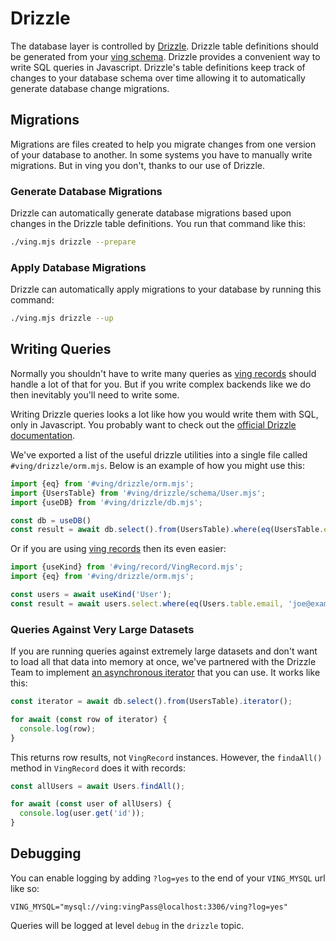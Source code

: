 # Drizzle
The database layer is controlled by [Drizzle](https://github.com/drizzle-team/drizzle-orm). Drizzle table definitions should be generated from your [ving schema](ving-schema.html). Drizzle provides a convenient way to write SQL queries in Javascript. Drizzle's table definitions keep track of changes to your database schema over time allowing it to automatically generate database change migrations.

## Migrations
Migrations are files created to help you migrate changes from one version of your database to another. In some systems you have to manually write migrations. But in ving you don't, thanks to our use of Drizzle.

### Generate Database Migrations

Drizzle can automatically generate database migrations based upon changes in the Drizzle table definitions. You run that command like this:

```bash
./ving.mjs drizzle --prepare
```

### Apply Database Migrations 

Drizzle can automatically apply migrations to your database by running this command:

```bash
./ving.mjs drizzle --up
```

## Writing Queries
Normally you shouldn't have to write many queries as [ving records](ving-record.html) should handle a lot of that for you. But if you write complex backends like we do then inevitably you'll need to write some.

Writing Drizzle queries looks a lot like how you would write them with SQL, only in Javascript. You probably want to check out the [official Drizzle documentation](https://orm.drizzle.team/docs/overview).

We've exported a list of the useful drizzle utilities into a single file called `#ving/drizzle/orm.mjs`. Below is an example of how you might use this:

```js
import {eq} from '#ving/drizzle/orm.mjs';
import {UsersTable} from '#ving/drizzle/schema/User.mjs';
import {useDB} from '#ving/drizzle/db.mjs';

const db = useDB()
const result = await db.select().from(UsersTable).where(eq(UsersTable.email, 'joe@example.com'));
```

Or if you are using [ving records](ving-record.html) then its even easier:

```js
import {useKind} from '#ving/record/VingRecord.mjs';
import {eq} from '#ving/drizzle/orm.mjs';

const users = await useKind('User');
const result = await users.select.where(eq(Users.table.email, 'joe@example.com'));
```

### Queries Against Very Large Datasets
If you are running queries against extremely large datasets and don't want to load all that data into memory at once, we've partnered with the Drizzle Team to implement [an asynchronous iterator](https://orm.drizzle.team/docs/select#iterator) that you can use. It works like this:

```js
const iterator = await db.select().from(UsersTable).iterator();

for await (const row of iterator) {
  console.log(row);
}
```
This returns row results, not `VingRecord` instances. However, the `findaAll()` method in `VingRecord` does it with records:

```js
const allUsers = await Users.findAll();

for await (const user of allUsers) {
  console.log(user.get('id'));
}
```

## Debugging
You can enable logging by adding `?log=yes` to the end of your `VING_MYSQL` url like so:

```
VING_MYSQL="mysql://ving:vingPass@localhost:3306/ving?log=yes"
```

Queries will be logged at level `debug` in the `drizzle` topic.